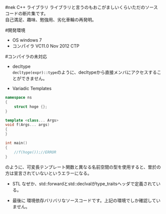 ﻿#nek C++ ライブラリ
ライブラリと言うのもおこがましいくらいただのソースコードの断片集です。  
自己満足、趣味、勉強用、劣化車輪の再発明。

#開発環境
 * OS windows 7
 * コンパイラ VC11.0 Nov 2012 CTP

#コンパイラの未対応
 * decltype  
`decltype(expr)::type`のように、decltypeから直接メンバにアクセスすることができません。

 * Variadic Templates
```cpp
namespace ns
{
	struct hoge {};
}

template <class... Args>
void f(Args... args)
{
}

int main()
{
	//f(hoge());//ERROR
}
```
のように、可変長テンプレート関数と異なる名前空間の型を使用すると、曽於の方は宣言されていないというエラーになる。

 * STL
なぜか、std::forwardとstd::declvalがtype_traitsヘッダで定義されている。

 * 最後に
環境依存バリバリなソースコードです。上記の環境でしか確認していません。